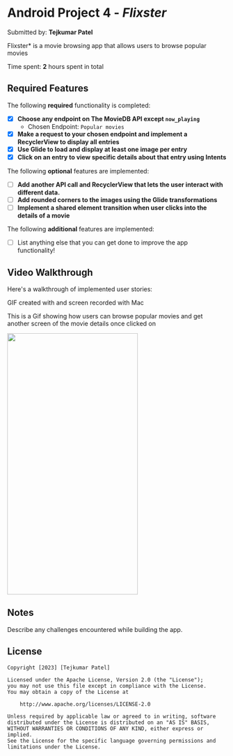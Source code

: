 # Android Project 4 - *Flixster*

Submitted by: **Tejkumar Patel**

Flixster* is a movie browsing app that allows users to browse popular movies

Time spent: **2** hours spent in total

## Required Features

The following **required** functionality is completed:

- [x] **Choose any endpoint on The MovieDB API except `now_playing`**
    - Chosen Endpoint: `Popular movies`
- [x] **Make a request to your chosen endpoint and implement a RecyclerView to display all entries**
- [x] **Use Glide to load and display at least one image per entry**
- [x] **Click on an entry to view specific details about that entry using Intents**

The following **optional** features are implemented:

- [ ] **Add another API call and RecyclerView that lets the user interact with different data.**
- [ ] **Add rounded corners to the images using the Glide transformations**
- [ ] **Implement a shared element transition when user clicks into the details of a movie**

The following **additional** features are implemented:

- [ ] List anything else that you can get done to improve the app functionality!

## Video Walkthrough

Here's a walkthrough of implemented user stories:

GIF created with [](https://www.onlineconverter.com/video-to-gif) and screen recorded with Mac

This is a Gif showing how users can browse popular movies and get another screen of the movie details once clicked on

<img src="https://github.com/tpatel29/Flixster-Part2/blob/main/demo.gif" width="300" height="600"/>


## Notes

Describe any challenges encountered while building the app.

## License

    Copyright [2023] [Tejkumar Patel]

    Licensed under the Apache License, Version 2.0 (the "License");
    you may not use this file except in compliance with the License.
    You may obtain a copy of the License at

        http://www.apache.org/licenses/LICENSE-2.0

    Unless required by applicable law or agreed to in writing, software
    distributed under the License is distributed on an "AS IS" BASIS,
    WITHOUT WARRANTIES OR CONDITIONS OF ANY KIND, either express or implied.
    See the License for the specific language governing permissions and
    limitations under the License.